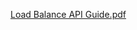 
[Load Balance API Guide.pdf](https://github.com/mnaeem99/sms-load-balancer/files/14072028/Load.Balance.API.Guide.pdf)
